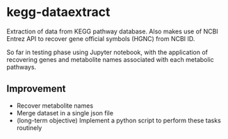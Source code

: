 # kegg-dataextract

Extraction of data from KEGG pathway database.
Also makes use of NCBI Entrez API to recover gene official symbols (HGNC) from NCBI ID.

So far in testing phase using Jupyter notebook, with the application of recovering
genes and metabolite names associated with each metabolic pathways.

## Improvement

* Recover metabolite names
* Merge dataset in a single json file
* (long-term objective) Implement a python script to perform these tasks routinely